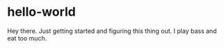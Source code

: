 # hello-world

Hey there.  Just getting started and figuring this thing out.
I play bass and eat too much.
